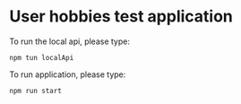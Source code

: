 # User hobbies test application
To run the local api, please type: 
```
npm tun localApi
```

To run application, please type:
```
npm run start
```
